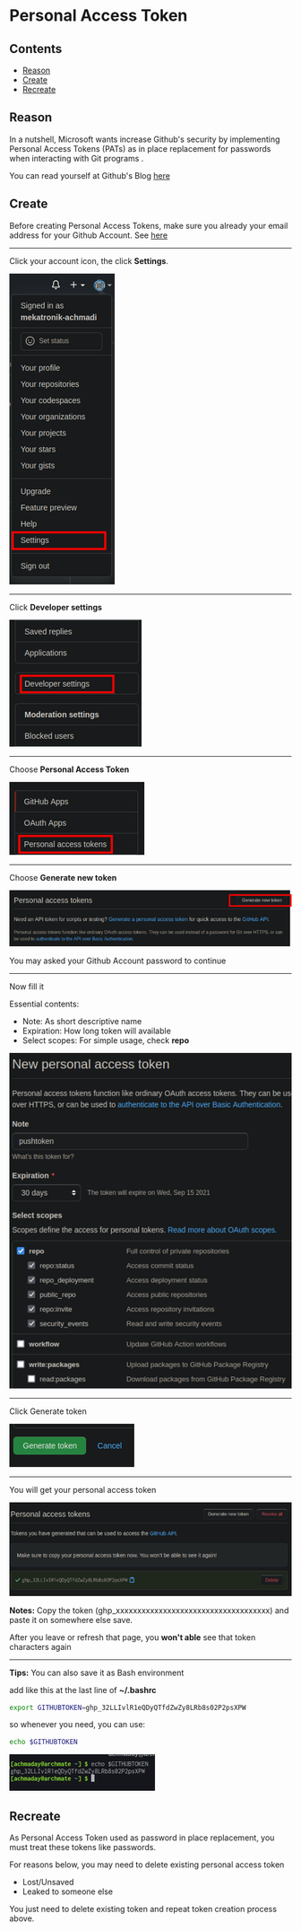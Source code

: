 # Personal Access Token

## Contents
- [Reason](https://github.com/mekatronik-achmadi/md_tutorial/blob/master/internship/tutorials/token.md#reason)
- [Create](https://github.com/mekatronik-achmadi/md_tutorial/blob/master/internship/tutorials/token.md#create)
- [Recreate](https://github.com/mekatronik-achmadi/md_tutorial/blob/master/internship/tutorials/token.md#recreate)

## Reason

In a nutshell, Microsoft wants increase Github's security by implementing Personal Access Tokens (PATs) as in place replacement for passwords when interacting with Git programs .

You can read yourself at Github's Blog [here](https://github.blog/2021-04-05-behind-githubs-new-authentication-token-formats/)

## Create

Before creating Personal Access Tokens, make sure you already your email address for your Github Account.
See [here](https://docs.github.com/en/github/getting-started-with-github/verifying-your-email-address)

---

Click your account icon, the click **Settings**.

![images](images/ghp0.png?raw=true)

---

Click **Developer settings**

![images](images/ghp1.png?raw=true)

---

Choose **Personal Access Token**

![images](images/ghp2.png?raw=true)

---

Choose **Generate new token**

![images](images/ghp3.png?raw=true)

You may asked your Github Account password to continue

---

Now fill it

Essential contents:
- Note: As short descriptive name
- Expiration: How long token will available
- Select scopes: For simple usage, check **repo**

![images](images/ghpgen.png?raw=true)

---

Click Generate token

![images](images/ghpsave.png?raw=true)

---

You will get your personal access token

![images](images/ghpresult.png?raw=true)

**Notes:** Copy the token (ghp_xxxxxxxxxxxxxxxxxxxxxxxxxxxxxxxxxxxx) and paste it on somewhere else save.

After you leave or refresh that page, you **won't able** see that token characters again

---

**Tips:** You can also save it as Bash environment

add like this at the last line of **~/.bashrc**

```sh
export GITHUBTOKEN=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
```

so whenever you need, you can use:

```sh
echo $GITHUBTOKEN
```

![images](images/ghpshtoken.png?raw=true)

## Recreate

As Personal Access Token used as password in place replacement, you must treat these tokens like passwords.

For reasons below, you may need to delete existing personal access token
- Lost/Unsaved
- Leaked to someone else

You just need to delete existing token and repeat token creation process above.
